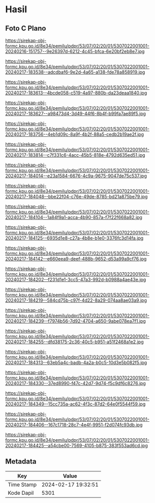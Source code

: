 # Hasil

## Foto C Plano

https://sirekap-obj-formc.kpu.go.id/8e34/pemilu/pdpr/53/07/02/20/01/5307022001001-20240216-151757--9e26397d-6212-4c45-bfca-6e20bf2eb8e7.jpg

https://sirekap-obj-formc.kpu.go.id/8e34/pemilu/pdpr/53/07/02/20/01/5307022001001-20240217-183538--adcdbaf6-9e2d-4a65-a138-fde78a858919.jpg

https://sirekap-obj-formc.kpu.go.id/8e34/pemilu/pdpr/53/07/02/20/01/5307022001001-20240217-183613--4bcde058-c519-4a97-880b-da23deaa1840.jpg

https://sirekap-obj-formc.kpu.go.id/8e34/pemilu/pdpr/53/07/02/20/01/5307022001001-20240217-183627--a98473d4-3d49-44f6-8b4f-b99fa7ae89f5.jpg

https://sirekap-obj-formc.kpu.go.id/8e34/pemilu/pdpr/53/07/02/20/01/5307022001001-20240217-183756--4eb1d09c-8a9f-4b2f-88a5-cedb2b19ae2f.jpg

https://sirekap-obj-formc.kpu.go.id/8e34/pemilu/pdpr/53/07/02/20/01/5307022001001-20240217-183814--c7f331c6-4acc-45b5-818e-4792d635ed51.jpg

https://sirekap-obj-formc.kpu.go.id/8e34/pemilu/pdpr/53/07/02/20/01/5307022001001-20240217-184014--e23a1584-6676-4c9a-9675-9047de75c537.jpg

https://sirekap-obj-formc.kpu.go.id/8e34/pemilu/pdpr/53/07/02/20/01/5307022001001-20240217-184048--bbe22f04-c76e-49de-8785-bd21a875be79.jpg

https://sirekap-obj-formc.kpu.go.id/8e34/pemilu/pdpr/53/07/02/20/01/5307022001001-20240217-184104--1a84f9a1-acca-4b90-857a-f7f22f668a82.jpg

https://sirekap-obj-formc.kpu.go.id/8e34/pemilu/pdpr/53/07/02/20/01/5307022001001-20240217-184125--6935d1e8-c27a-4b8e-b1e0-3376fc3d14fa.jpg

https://sirekap-obj-formc.kpu.go.id/8e34/pemilu/pdpr/53/07/02/20/01/5307022001001-20240217-184142--e660eea9-deef-488b-9652-d53a99a9cf76.jpg

https://sirekap-obj-formc.kpu.go.id/8e34/pemilu/pdpr/53/07/02/20/01/5307022001001-20240217-184202--f231d1e1-3cc5-47a3-992d-b0988a4ae43e.jpg

https://sirekap-obj-formc.kpu.go.id/8e34/pemilu/pdpr/53/07/02/20/01/5307022001001-20240217-184219--584cd75b-c97f-4d22-8a29-074aa8ae03a9.jpg

https://sirekap-obj-formc.kpu.go.id/8e34/pemilu/pdpr/53/07/02/20/01/5307022001001-20240217-184239--f7974b56-7d92-4704-a650-9abe078ea7f1.jpg

https://sirekap-obj-formc.kpu.go.id/8e34/pemilu/pdpr/53/07/02/20/01/5307022001001-20240217-184255--dfd38175-2c36-40c5-b951-a51f2468a1e2.jpg

https://sirekap-obj-formc.kpu.go.id/8e34/pemilu/pdpr/53/07/02/20/01/5307022001001-20240217-184313--63eb5a4c-badb-4a2a-b0c5-10d3e5b082f5.jpg

https://sirekap-obj-formc.kpu.go.id/8e34/pemilu/pdpr/53/07/02/20/01/5307022001001-20240217-184330--37ed8990-f47c-42d7-9d74-f5c9df6c8276.jpg

https://sirekap-obj-formc.kpu.go.id/8e34/pemilu/pdpr/53/07/02/20/01/5307022001001-20240217-184349--15cc735a-ac62-4f3c-87d2-64e0f5544f59.jpg

https://sirekap-obj-formc.kpu.go.id/8e34/pemilu/pdpr/53/07/02/20/01/5307022001001-20240217-184406--167c1718-28c7-4e4f-9951-f2d074fc93db.jpg

https://sirekap-obj-formc.kpu.go.id/8e34/pemilu/pdpr/53/07/02/20/01/5307022001001-20240217-184425--a54cbe00-7569-4105-b875-383f553ad6cd.jpg


## Metadata

| Key        | Value               |
| ---------- | ------------------- |
| Time Stamp | 2024-02-17 19:32:51 |
| Kode Dapil | 5301                |



